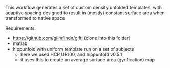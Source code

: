 This workflow generates a set of custom density unfolded templates, with adaptive spacing designed to result in (mostly) constant surface area when transformed to native space



Requirements:
  - https://github.com/gllmflndn/gifti (clone into this folder)
  - matlab
  - hippunfold with uniform template run on a set of subjects
    - here we used HCP UR100, and hippunfold v0.5.1
    - it uses this to create an average surface area (gyrification) map


  
